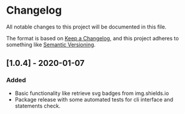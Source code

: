 # Changelog
All notable changes to this project will be documented in this file.

The format is based on [Keep a Changelog](https://keepachangelog.com/en/1.0.0/),
and this project adheres to something like [Semantic Versioning](https://semver.org/spec/v2.0.0.html).

## [1.0.4] - 2020-01-07
### Added
- Basic functionality like retrieve svg badges from img.shields.io
- Package release with some automated tests for cli interface and statements check.
